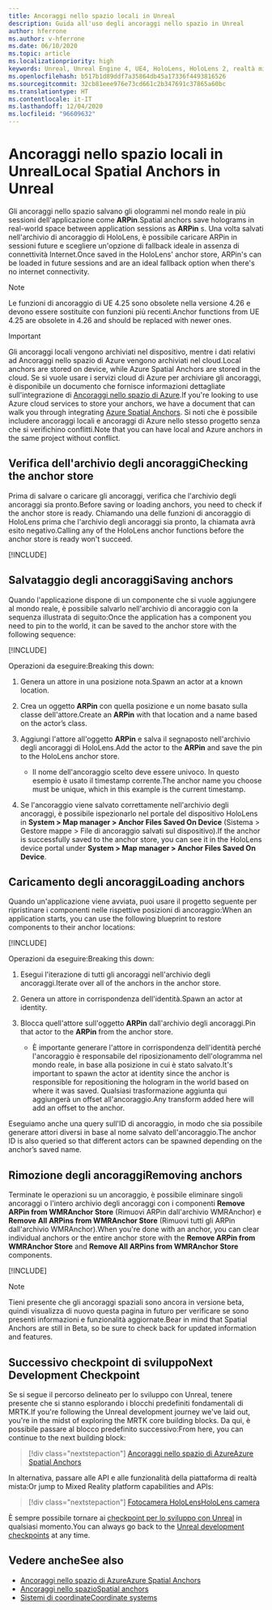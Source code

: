 ```yaml
---
title: Ancoraggi nello spazio locali in Unreal
description: Guida all'uso degli ancoraggi nello spazio in Unreal
author: hferrone
ms.author: v-hferrone
ms.date: 06/10/2020
ms.topic: article
ms.localizationpriority: high
keywords: Unreal, Unreal Engine 4, UE4, HoloLens, HoloLens 2, realtà mista, sviluppo, funzionalità, documentazione, guide, ologrammi, ancoraggi nello spazio, visore VR realtà mista, visore VR di windows mixed reality, visore per realtà virtuale
ms.openlocfilehash: b517b1d89ddf7a35864db45a17336f4493816526
ms.sourcegitcommit: 32cb81eee976e73cd661c2b347691c37865a60bc
ms.translationtype: HT
ms.contentlocale: it-IT
ms.lasthandoff: 12/04/2020
ms.locfileid: "96609632"
---
```

# <a name="local-spatial-anchors-in-unreal"></a><span data-ttu-id="e1dc9-104">Ancoraggi nello spazio locali in Unreal</span><span class="sxs-lookup"><span data-stu-id="e1dc9-104">Local Spatial Anchors in Unreal</span></span>

<span data-ttu-id="e1dc9-105">Gli ancoraggi nello spazio salvano gli ologrammi nel mondo reale in più sessioni dell'applicazione come **ARPin**.</span><span class="sxs-lookup"><span data-stu-id="e1dc9-105">Spatial anchors save holograms in real-world space between application sessions as **ARPin** s.</span></span> <span data-ttu-id="e1dc9-106">Una volta salvati nell'archivio di ancoraggio di HoloLens, è possibile caricare ARPin in sessioni future e scegliere un'opzione di fallback ideale in assenza di connettività Internet.</span><span class="sxs-lookup"><span data-stu-id="e1dc9-106">Once saved in the HoloLens' anchor store, ARPin's can be loaded in future sessions and are an ideal fallback option when there's no internet connectivity.</span></span>

> [!NOTE]
> <span data-ttu-id="e1dc9-107">Le funzioni di ancoraggio di UE 4.25 sono obsolete nella versione 4.26 e devono essere sostituite con funzioni più recenti.</span><span class="sxs-lookup"><span data-stu-id="e1dc9-107">Anchor functions from UE 4.25 are obsolete in 4.26 and should be replaced with newer ones.</span></span> 

> [!IMPORTANT]
> <span data-ttu-id="e1dc9-108">Gli ancoraggi locali vengono archiviati nel dispositivo, mentre i dati relativi ad Ancoraggi nello spazio di Azure vengono archiviati nel cloud.</span><span class="sxs-lookup"><span data-stu-id="e1dc9-108">Local anchors are stored on device, while Azure Spatial Anchors are stored in the cloud.</span></span> <span data-ttu-id="e1dc9-109">Se si vuole usare i servizi cloud di Azure per archiviare gli ancoraggi, è disponibile un documento che fornisce informazioni dettagliate sull'integrazione di [Ancoraggi nello spazio di Azure](unreal-azure-spatial-anchors.md).</span><span class="sxs-lookup"><span data-stu-id="e1dc9-109">If you're looking to use Azure cloud services to store your anchors, we have a document that can walk you through integrating [Azure Spatial Anchors](unreal-azure-spatial-anchors.md).</span></span> <span data-ttu-id="e1dc9-110">Si noti che è possibile includere ancoraggi locali e ancoraggi di Azure nello stesso progetto senza che si verifichino conflitti.</span><span class="sxs-lookup"><span data-stu-id="e1dc9-110">Note that you can have local and Azure anchors in the same project without conflict.</span></span>

## <a name="checking-the-anchor-store"></a><span data-ttu-id="e1dc9-111">Verifica dell'archivio degli ancoraggi</span><span class="sxs-lookup"><span data-stu-id="e1dc9-111">Checking the anchor store</span></span>

<span data-ttu-id="e1dc9-112">Prima di salvare o caricare gli ancoraggi, verifica che l'archivio degli ancoraggi sia pronto.</span><span class="sxs-lookup"><span data-stu-id="e1dc9-112">Before saving or loading anchors, you need to check if the anchor store is ready.</span></span>  <span data-ttu-id="e1dc9-113">Chiamando una delle funzioni di ancoraggio di HoloLens prima che l'archivio degli ancoraggi sia pronto, la chiamata avrà esito negativo.</span><span class="sxs-lookup"><span data-stu-id="e1dc9-113">Calling any of the HoloLens anchor functions before the anchor store is ready won't succeed.</span></span>  

[!INCLUDE[](includes/tabs-sa-1.md)]

## <a name="saving-anchors"></a><span data-ttu-id="e1dc9-114">Salvataggio degli ancoraggi</span><span class="sxs-lookup"><span data-stu-id="e1dc9-114">Saving anchors</span></span>

<span data-ttu-id="e1dc9-115">Quando l'applicazione dispone di un componente che si vuole aggiungere al mondo reale, è possibile salvarlo nell'archivio di ancoraggio con la sequenza illustrata di seguito:</span><span class="sxs-lookup"><span data-stu-id="e1dc9-115">Once the application has a component you need to pin to the world, it can be saved to the anchor store with the following sequence:</span></span> 

[!INCLUDE[](includes/tabs-sa-2.md)]

<span data-ttu-id="e1dc9-116">Operazioni da eseguire:</span><span class="sxs-lookup"><span data-stu-id="e1dc9-116">Breaking this down:</span></span>
1. <span data-ttu-id="e1dc9-117">Genera un attore in una posizione nota.</span><span class="sxs-lookup"><span data-stu-id="e1dc9-117">Spawn an actor at a known location.</span></span>
2. <span data-ttu-id="e1dc9-118">Crea un oggetto **ARPin** con quella posizione e un nome basato sulla classe dell'attore.</span><span class="sxs-lookup"><span data-stu-id="e1dc9-118">Create an **ARPin** with that location and a name based on the actor’s class.</span></span> 
3. <span data-ttu-id="e1dc9-119">Aggiungi l'attore all'oggetto **ARPin** e salva il segnaposto nell'archivio degli ancoraggi di HoloLens.</span><span class="sxs-lookup"><span data-stu-id="e1dc9-119">Add the actor to the **ARPin** and save the pin to the HoloLens anchor store.</span></span>  
    * <span data-ttu-id="e1dc9-120">Il nome dell'ancoraggio scelto deve essere univoco. In questo esempio è usato il timestamp corrente.</span><span class="sxs-lookup"><span data-stu-id="e1dc9-120">The anchor name you choose must be unique, which in this example is the current timestamp.</span></span> 

4. <span data-ttu-id="e1dc9-121">Se l'ancoraggio viene salvato correttamente nell'archivio degli ancoraggi, è possibile ispezionarlo nel portale del dispositivo HoloLens in **System > Map manager > Anchor Files Saved On Device** (Sistema > Gestore mappe > File di ancoraggio salvati sul dispositivo).</span><span class="sxs-lookup"><span data-stu-id="e1dc9-121">If the anchor is successfully saved to the anchor store, you can see it in the HoloLens device portal under **System > Map manager > Anchor Files Saved On Device**.</span></span> 

## <a name="loading-anchors"></a><span data-ttu-id="e1dc9-122">Caricamento degli ancoraggi</span><span class="sxs-lookup"><span data-stu-id="e1dc9-122">Loading anchors</span></span>

<span data-ttu-id="e1dc9-123">Quando un'applicazione viene avviata, puoi usare il progetto seguente per ripristinare i componenti nelle rispettive posizioni di ancoraggio:</span><span class="sxs-lookup"><span data-stu-id="e1dc9-123">When an application starts, you can use the following blueprint to restore components to their anchor locations:</span></span>

[!INCLUDE[](includes/tabs-sa-3.md)]

<span data-ttu-id="e1dc9-124">Operazioni da eseguire:</span><span class="sxs-lookup"><span data-stu-id="e1dc9-124">Breaking this down:</span></span>
1. <span data-ttu-id="e1dc9-125">Esegui l'iterazione di tutti gli ancoraggi nell'archivio degli ancoraggi.</span><span class="sxs-lookup"><span data-stu-id="e1dc9-125">Iterate over all of the anchors in the anchor store.</span></span> 
2. <span data-ttu-id="e1dc9-126">Genera un attore in corrispondenza dell'identità.</span><span class="sxs-lookup"><span data-stu-id="e1dc9-126">Spawn an actor at identity.</span></span>
3. <span data-ttu-id="e1dc9-127">Blocca quell'attore sull'oggetto **ARPin** dall'archivio degli ancoraggi.</span><span class="sxs-lookup"><span data-stu-id="e1dc9-127">Pin that actor to the **ARPin** from the anchor store.</span></span>  

    * <span data-ttu-id="e1dc9-128">È importante generare l'attore in corrispondenza dell'identità perché l'ancoraggio è responsabile del riposizionamento dell'ologramma nel mondo reale, in base alla posizione in cui è stato salvato.</span><span class="sxs-lookup"><span data-stu-id="e1dc9-128">It's important to spawn the actor at identity since the anchor is responsible for repositioning the hologram in the world based on where it was saved.</span></span> <span data-ttu-id="e1dc9-129">Qualsiasi trasformazione aggiunta qui aggiungerà un offset all'ancoraggio.</span><span class="sxs-lookup"><span data-stu-id="e1dc9-129">Any transform added here will add an offset to the anchor.</span></span> 

<span data-ttu-id="e1dc9-130">Eseguiamo anche una query sull'ID di ancoraggio, in modo che sia possibile generare attori diversi in base al nome salvato dell'ancoraggio.</span><span class="sxs-lookup"><span data-stu-id="e1dc9-130">The anchor ID is also queried so that different actors can be spawned depending on the anchor’s saved name.</span></span> 

## <a name="removing-anchors"></a><span data-ttu-id="e1dc9-131">Rimozione degli ancoraggi</span><span class="sxs-lookup"><span data-stu-id="e1dc9-131">Removing anchors</span></span> 

<span data-ttu-id="e1dc9-132">Terminate le operazioni su un ancoraggio, è possibile eliminare singoli ancoraggi o l'intero archivio degli ancoraggi con i componenti **Remove ARPin from WMRAnchor Store** (Rimuovi ARPin dall'archivio WMRAnchor) e **Remove All ARPins from WMRAnchor Store** (Rimuovi tutti gli ARPin dall'archivio WMRAnchor).</span><span class="sxs-lookup"><span data-stu-id="e1dc9-132">When you're done with an anchor, you can clear individual anchors or the entire anchor store with the **Remove ARPin from WMRAnchor Store** and **Remove All ARPins from WMRAnchor Store** components.</span></span>

[!INCLUDE[](includes/tabs-sa-4.md)]

> [!NOTE]
> <span data-ttu-id="e1dc9-133">Tieni presente che gli ancoraggi spaziali sono ancora in versione beta, quindi visualizza di nuovo questa pagina in futuro per verificare se sono presenti informazioni e funzionalità aggiornate.</span><span class="sxs-lookup"><span data-stu-id="e1dc9-133">Bear in mind that Spatial Anchors are still in Beta, so be sure to check back for updated information and features.</span></span>

## <a name="next-development-checkpoint"></a><span data-ttu-id="e1dc9-134">Successivo checkpoint di sviluppo</span><span class="sxs-lookup"><span data-stu-id="e1dc9-134">Next Development Checkpoint</span></span>

<span data-ttu-id="e1dc9-135">Se si segue il percorso delineato per lo sviluppo con Unreal, tenere presente che si stanno esplorando i blocchi predefiniti fondamentali di MRTK.</span><span class="sxs-lookup"><span data-stu-id="e1dc9-135">If you're following the Unreal development journey we've laid out, you're in the midst of exploring the MRTK core building blocks.</span></span> <span data-ttu-id="e1dc9-136">Da qui, è possibile passare al blocco predefinito successivo:</span><span class="sxs-lookup"><span data-stu-id="e1dc9-136">From here, you can continue to the next building block:</span></span> 

> [!div class="nextstepaction"]
> [<span data-ttu-id="e1dc9-137">Ancoraggi nello spazio di Azure</span><span class="sxs-lookup"><span data-stu-id="e1dc9-137">Azure Spatial Anchors</span></span>](unreal-azure-spatial-anchors.md)

<span data-ttu-id="e1dc9-138">In alternativa, passare alle API e alle funzionalità della piattaforma di realtà mista:</span><span class="sxs-lookup"><span data-stu-id="e1dc9-138">Or jump to Mixed Reality platform capabilities and APIs:</span></span>

> [!div class="nextstepaction"]
> [<span data-ttu-id="e1dc9-139">Fotocamera HoloLens</span><span class="sxs-lookup"><span data-stu-id="e1dc9-139">HoloLens camera</span></span>](unreal-hololens-camera.md)

<span data-ttu-id="e1dc9-140">È sempre possibile tornare ai [checkpoint per lo sviluppo con Unreal](unreal-development-overview.md#2-core-building-blocks) in qualsiasi momento.</span><span class="sxs-lookup"><span data-stu-id="e1dc9-140">You can always go back to the [Unreal development checkpoints](unreal-development-overview.md#2-core-building-blocks) at any time.</span></span>

## <a name="see-also"></a><span data-ttu-id="e1dc9-141">Vedere anche</span><span class="sxs-lookup"><span data-stu-id="e1dc9-141">See also</span></span>
* [<span data-ttu-id="e1dc9-142">Ancoraggi nello spazio di Azure</span><span class="sxs-lookup"><span data-stu-id="e1dc9-142">Azure Spatial Anchors</span></span>](unreal-azure-spatial-anchors.md)
* [<span data-ttu-id="e1dc9-143">Ancoraggi nello spazio</span><span class="sxs-lookup"><span data-stu-id="e1dc9-143">Spatial anchors</span></span>](../../design/spatial-anchors.md)
* [<span data-ttu-id="e1dc9-144">Sistemi di coordinate</span><span class="sxs-lookup"><span data-stu-id="e1dc9-144">Coordinate systems</span></span>](../../design/coordinate-systems.md)

